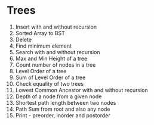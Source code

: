 # Trees

<ol>
<li>Insert with and without recursion</li>
<li>Sorted Array to BST</li>
<li>Delete</li>
<li>Find minimum element</li>
<li>Search with and without recursion</li>
<li>Max and Min Height of a tree</li>
<li>Count number of nodes in a tree</li>
<li>Level Order of a tree</li>
<li>Sum of Level Order of a tree</li>
<li>Check equality of two trees</li>
<li>Lowest Common Ancestor with and without recursion</li>
<li>Depth of a node from a given node</li>
<li>Shortest path length between two nodes</li>
<li>Path Sum from root and also any node</li>
<li>Print - preorder, inorder and postorder</li>
</ol>